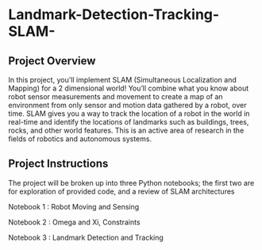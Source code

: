 # Landmark-Detection-Tracking-SLAM-


## Project Overview
In this project, you'll implement SLAM (Simultaneous Localization and Mapping) for a 2 dimensional world! You’ll combine what you know about robot sensor measurements and movement to create a map of an environment from only sensor and motion data gathered by a robot, over time. SLAM gives you a way to track the location of a robot in the world in real-time and identify the locations of landmarks such as buildings, trees, rocks, and other world features. This is an active area of research in the fields of robotics and autonomous systems.

## Project Instructions
The project will be broken up into three Python notebooks; the first two are for exploration of provided code, and a review of SLAM architectures

Notebook 1 : Robot Moving and Sensing

Notebook 2 : Omega and Xi, Constraints

Notebook 3 : Landmark Detection and Tracking
